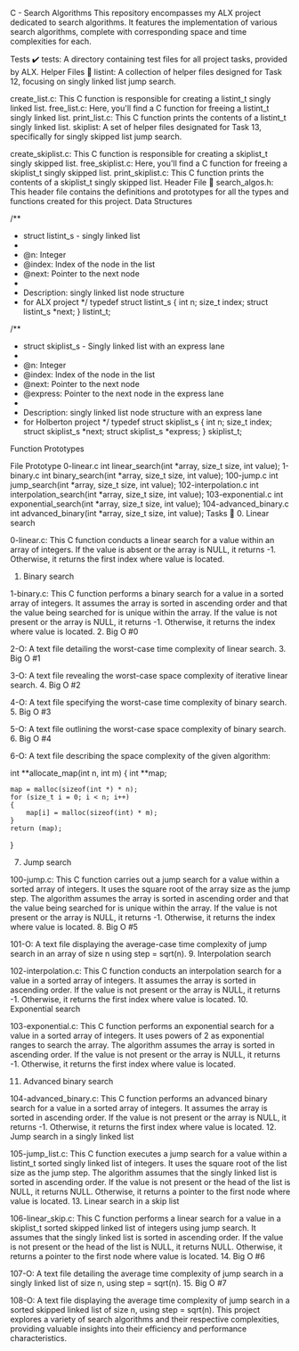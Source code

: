 C - Search Algorithms
This repository encompasses my ALX project dedicated to search algorithms. It features the implementation of various search algorithms, complete with corresponding space and time complexities for each.

Tests :heavy_check_mark:
tests: A directory containing test files for all project tasks, provided by ALX.
Helper Files :raised_hands:
listint: A collection of helper files designed for Task 12, focusing on singly linked list jump search.

create_list.c: This C function is responsible for creating a listint_t singly linked list.
free_list.c: Here, you'll find a C function for freeing a listint_t singly linked list.
print_list.c: This C function prints the contents of a listint_t singly linked list.
skiplist: A set of helper files designated for Task 13, specifically for singly skipped list jump search.

create_skiplist.c: This C function is responsible for creating a skiplist_t singly skipped list.
free_skiplist.c: Here, you'll find a C function for freeing a skiplist_t singly skipped list.
print_skiplist.c: This C function prints the contents of a skiplist_t singly skipped list.
Header File :file_folder:
search_algos.h: This header file contains the definitions and prototypes for all the types and functions created for this project.
Data Structures

/\*\*

- struct listint_s - singly linked list
-
- @n: Integer
- @index: Index of the node in the list
- @next: Pointer to the next node
-
- Description: singly linked list node structure
- for ALX project
  */
  typedef struct listint_s
  {
  int n;
  size_t index;
  struct listint_s *next;
  } listint_t;

/\*\*

- struct skiplist_s - Singly linked list with an express lane
-
- @n: Integer
- @index: Index of the node in the list
- @next: Pointer to the next node
- @express: Pointer to the next node in the express lane
-
- Description: singly linked list node structure with an express lane
- for Holberton project
  */
  typedef struct skiplist_s
  {
  int n;
  size_t index;
  struct skiplist_s *next;
  struct skiplist_s \*express;
  } skiplist_t;

Function Prototypes

File Prototype
0-linear.c int linear_search(int *array, size_t size, int value);
1-binary.c int binary_search(int *array, size_t size, int value);
100-jump.c int jump_search(int *array, size_t size, int value);
102-interpolation.c int interpolation_search(int *array, size_t size, int value);
103-exponential.c int exponential_search(int *array, size_t size, int value);
104-advanced_binary.c int advanced_binary(int *array, size_t size, int value);
Tasks :page_with_curl: 0. Linear search

0-linear.c: This C function conducts a linear search for a value within an array of integers.
If the value is absent or the array is NULL, it returns -1.
Otherwise, it returns the first index where value is located.

1. Binary search

1-binary.c: This C function performs a binary search for a value in a sorted array of integers.
It assumes the array is sorted in ascending order and that the value being searched for is unique within the array.
If the value is not present or the array is NULL, it returns -1.
Otherwise, it returns the index where value is located. 2. Big O #0

2-O: A text file detailing the worst-case time complexity of linear search. 3. Big O #1

3-O: A text file revealing the worst-case space complexity of iterative linear search. 4. Big O #2

4-O: A text file specifying the worst-case time complexity of binary search. 5. Big O #3

5-O: A text file outlining the worst-case space complexity of binary search. 6. Big O #4

6-O: A text file describing the space complexity of the given algorithm:

int **allocate_map(int n, int m)
{
int **map;

    map = malloc(sizeof(int *) * n);
    for (size_t i = 0; i < n; i++)
    {
        map[i] = malloc(sizeof(int) * m);
    }
    return (map);

}

7. Jump search

100-jump.c: This C function carries out a jump search for a value within a sorted array of integers.
It uses the square root of the array size as the jump step.
The algorithm assumes the array is sorted in ascending order and that the value being searched for is unique within the array.
If the value is not present or the array is NULL, it returns -1.
Otherwise, it returns the index where value is located. 8. Big O #5

101-O: A text file displaying the average-case time complexity of jump search in an array of size n using step = sqrt(n). 9. Interpolation search

102-interpolation.c: This C function conducts an interpolation search for a value in a sorted array of integers.
It assumes the array is sorted in ascending order.
If the value is not present or the array is NULL, it returns -1.
Otherwise, it returns the first index where value is located. 10. Exponential search

103-exponential.c: This C function performs an exponential search for a value in a sorted array of integers.
It uses powers of 2 as exponential ranges to search the array.
The algorithm assumes the array is sorted in ascending order.
If the value is not present or the array is NULL, it returns -1.
Otherwise, it returns the first index where value is located.

11. Advanced binary search

104-advanced_binary.c: This C function performs an advanced binary search for a value in a sorted array of integers.
It assumes the array is sorted in ascending order.
If the value is not present or the array is NULL, it returns -1.
Otherwise, it returns the first index where value is located. 12. Jump search in a singly linked list

105-jump_list.c: This C function executes a jump search for a value within a listint_t sorted singly linked list of integers.
It uses the square root of the list size as the jump step.
The algorithm assumes that the singly linked list is sorted in ascending order.
If the value is not present or the head of the list is NULL, it returns NULL.
Otherwise, it returns a pointer to the first node where value is located. 13. Linear search in a skip list

106-linear_skip.c: This C function performs a linear search for a value in a skiplist_t sorted skipped linked list of integers using jump search.
It assumes that the singly linked list is sorted in ascending order.
If the value is not present or the head of the list is NULL, it returns NULL.
Otherwise, it returns a pointer to the first node where value is located. 14. Big O #6

107-O: A text file detailing the average time complexity of jump search in a singly linked list of size n, using step = sqrt(n). 15. Big O #7

108-O: A text file displaying the average time complexity of jump search in a sorted skipped linked list of size n, using step = sqrt(n).
This project explores a variety of search algorithms and their respective complexities, providing valuable insights into their efficiency and performance characteristics.
